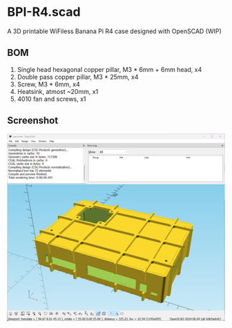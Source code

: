 # BPI-R4.scad
A 3D printable WiFiless Banana Pi R4 case designed with OpenSCAD (WIP)

## BOM
1. Single head hexagonal copper pillar, M3 * 6mm + 6mm head, x4
1. Double pass copper pillar, M3 * 25mm, x4
1. Screw, M3 * 6mm, x4
1. Heatsink, atmost ~20mm, x1
1. 4010 fan and screws, x1

## Screenshot
![OpenSCAD](imgs/main.png)
